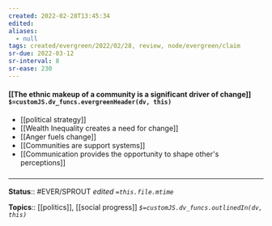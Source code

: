 ```yaml
---
created: 2022-02-28T13:45:34 
edited: 
aliases:
  - null
tags: created/evergreen/2022/02/28, review, node/evergreen/claim
sr-due: 2022-03-12
sr-interval: 8
sr-ease: 230
---
```


#### [[The ethnic makeup of a community is a significant driver of change]] `$=customJS.dv_funcs.evergreenHeader(dv, this)`

- [[political strategy]]
- [[Wealth Inequality creates a need for change]]
- [[Anger fuels change]]
- [[Communities are support systems]]
- [[Communication provides the opportunity to shape other's perceptions]]

### <hr class="footnote"/>

**Status**:: #EVER/SPROUT
*edited `=this.file.mtime`*

**Topics**:: [[politics]], [[social progress]]
*`$=customJS.dv_funcs.outlinedIn(dv, this)`*
